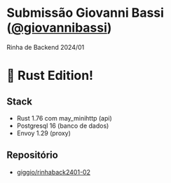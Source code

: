 # Submissão Giovanni Bassi ([@giovannibassi](https://twitter.com/giovannibassi))

Rinha de Backend 2024/01

# 🦀 Rust Edition!

## Stack

* Rust 1.76 com may_minihttp (api)
* Postgresql 16 (banco de dados)
* Envoy 1.29 (proxy)

## Repositório

* [giggio/rinhaback2401-02](https://github.com/giggio/rinhaback2401-02)
